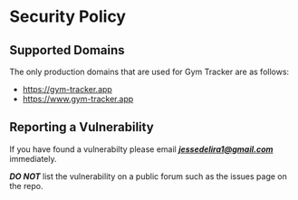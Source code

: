 # Security Policy

## Supported Domains

The only production domains that are used for Gym Tracker are as follows:
- https://gym-tracker.app
- https://www.gym-tracker.app

## Reporting a Vulnerability

If you have found a vulnerabilty please email ***jessedelira1@gmail.com*** immediately. 

***DO NOT*** list the vulnerability on a public forum such as the issues page on the repo.

